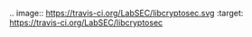 .. image:: https://travis-ci.org/LabSEC/libcryptosec.svg
    :target: https://travis-ci.org/LabSEC/libcryptosec
